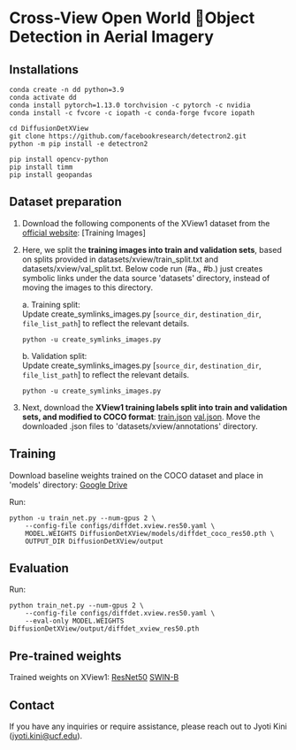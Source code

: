 # Cross-View Open World Object Detection in Aerial Imagery

## Installations
````
conda create -n dd python=3.9
conda activate dd
conda install pytorch=1.13.0 torchvision -c pytorch -c nvidia
conda install -c fvcore -c iopath -c conda-forge fvcore iopath
````
````
cd DiffusionDetXView
git clone https://github.com/facebookresearch/detectron2.git
python -m pip install -e detectron2
````
````
pip install opencv-python
pip install timm
pip install geopandas
````
## Dataset preparation
1. Download the following components of the XView1 dataset from the [official website](https://challenge.xviewdataset.org/download-links): [Training Images] <br>

2. Here, we split the **training images into train and validation sets**, based on splits provided in datasets/xview/train_split.txt and datasets/xview/val_split.txt. Below code run (#a., #b.) just creates symbolic links under the data source 'datasets' directory, instead of moving the images to this directory. <br>

    a. Training split: <br>
    Update create_symlinks_images.py [`source_dir`, `destination_dir`, `file_list_path`] to reflect the relevant details.<br>
    ````
    python -u create_symlinks_images.py 
    ````
    b. Validation split: <br>
    Update create_symlinks_images.py [`source_dir`, `destination_dir`, `file_list_path`] to reflect the relevant details.<br>
    ````
    python -u create_symlinks_images.py 
    ````

3. Next, download the **XView1 training labels split into train and validation sets, and modified to COCO format**: 
[train.json](https://drive.google.com/file/d/1-WtULLdnCUL73NuVCheM3cYZfwUB3hem/view?usp=drive_link) 
[val.json](https://drive.google.com/file/d/1IAMYfXmp3L3fzHp-vnN6bRp2BiHxf4ko/view?usp=drive_link).
Move the downloaded .json files to 'datasets/xview/annotations' directory.

## Training
Download baseline weights trained on the COCO dataset and place in 'models' directory: [Google Drive](https://drive.google.com/file/d/1Bd0K5aOqaNaRdQZNl30kzsbNRq4P_n00/view?usp=drive_link) <br>

Run:
````
python -u train_net.py --num-gpus 2 \
    --config-file configs/diffdet.xview.res50.yaml \
    MODEL.WEIGHTS DiffusionDetXView/models/diffdet_coco_res50.pth \
    OUTPUT_DIR DiffusionDetXView/output
````

## Evaluation 
Run:
````
python train_net.py --num-gpus 2 \
    --config-file configs/diffdet.xview.res50.yaml \
    --eval-only MODEL.WEIGHTS DiffusionDetXView/output/diffdet_xview_res50.pth
````

## Pre-trained weights
Trained weights on XView1: [ResNet50](https://drive.google.com/file/d/1Nz5KiudBO5PBc3hN1xaBIMF1exMRE2lV/view?usp=sharing) 
[SWIN-B](https://drive.google.com/file/d/1yTKCFWiY6YTUzA_Ep2Wwb5MWV20IHsaM/view?usp=sharing)
<br>


## Contact
If you have any inquiries or require assistance, please reach out to Jyoti Kini (jyoti.kini@ucf.edu).


